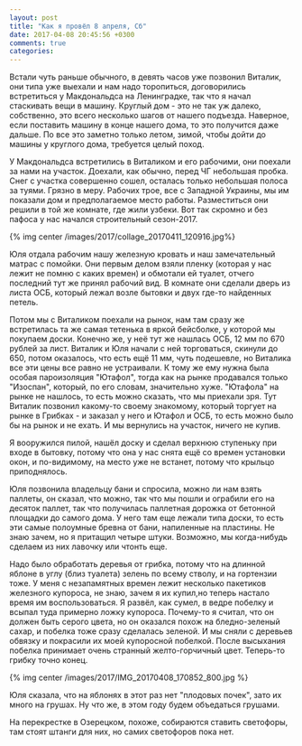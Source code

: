 ```yaml
---
layout: post
title: "Как я провёл 8 апреля, Сб"
date: 2017-04-08 20:45:56 +0300
comments: true
categories: 
---
```

Встали чуть раньше обычного, в девять часов уже позвонил Виталик, они типа уже выехали и нам надо торопиться, договорились встретиться у Макдональдса на Ленинградке, так что я начал стаскивать вещи в машину. Круглый дом - это не так уж далеко, собственно, это всего несколько шагов от нашего подъезда. Наверное, если поставить машину в конце нашего дома, то это получится даже дальше. По все это заметно только летом, зимой, чтобы дойти до машины у круглого дома, требуется целый поход.

У Макдональдса встретились в Виталиком и его рабочими, они поехали за нами на участок. Доехали, как обычно, перед ЧГ небольшая пробка. Снег с участка совершенно сошел, осталась только небольшая полоса за туями. Грязно в меру. Рабочих трое, все с Западной Украины, мы им показали дом и предполагаемое место работы. Разместиться они решили в той же комнате, где жили узбеки. Вот так скромно и без пафоса у нас начался строительный сезон-2017.

{% img center /images/2017/collage_20170411_120916.jpg%}

Юля отдала рабочим нашу железную кровать и наш замечательный матрас с помойки. Они первым делом взяли пленку (которая у нас лежит не помню с каких времен) и обмотали ей туалет, отчего последний тут же принял рабочий вид. В комнате они сделали дверь из листа ОСБ, который лежал возле бытовки и двух где-то найденных петель.

Потом мы с Виталиком поехали на рынок, нам там сразу же встретилась та же самая тетенька в яркой бейсболке, у которой мы покупаем доски. Конечно же, у неё тут же нашлась ОСБ, 12 мм по 670 рублей за лист. Виталик и Юля начали с ней торговаться, скинули до 650, потом оказалось, что есть ещё 11 мм, чуть подешевле, но Виталика все эти цены все равно не устраивали. К тому же ему нужна была особая пароизоляция "Ютафол", тогда как на рынке продавался только "Изоспан", который, по его словам, значительно хуже. "Ютафола" на рынке не нашлось, то есть можно сказать, что мы приехали зря. Тут Виталик позвонил какому-то своему знакомому, который торгует на рынке в Грибках - и заказал у него и Ютафол и ОСБ, то есть можно было бы на рынок и не ехать. И мы вернулись на участок, ничего не купив.

Я вооружился пилой, нашёл доску и сделал верхнюю ступеньку при входе в бытовку, потому что она у нас снята ещё со времен установки окон, и по-видимому, на место уже не встанет, потому что крыльцо приподнялось.

Юля позвонила владельцу бани и спросила, можно ли нам взять паллеты, он сказал, что можно, так что мы пошли и ограбили его на десяток паллет, так что получилась паллетная дорожка от бетонной площадки до самого дома. У него там еще лежали типа доски, то есть эти самые полоумные бревна от бани, напиленные на пластины. Не знаю зачем, но я притащил четыре штуки. Возможно, мы когда-нибудь сделаем из них лавочку или чтонть еще.

Надо было обработать деревья от грибка, потому что на длинной яблоне в углу (близ туалета) зелень по всему стволу, и на гортензии тоже.
У меня с незапамятных времен лежит несколько пакетиков железного купороса, не знаю, зачем я их купил,но теперь настало время им воспользоваться. Я развёл, как сумел, в ведре побелку и всыпал туда примерно ложку купороса. Почему-то я считал, что он должен быть серого цвета, но он оказался похож на бледно-зеленый сахар, и побелка тоже сразу сделалась зеленой. И мы сняли с деревьев обвязку и покрасили их моей купоросной побелкой. После высыхания побелка принимает очень странный желто-горчичный цвет. Теперь-то грибку точно конец.

{% img center /images/2017/IMG_20170408_170852_800.jpg %}

Юля сказала, что на яблонях в этот раз нет "плодовых почек", зато их много на грушах. Ну что же, в этом году будем объедаться грушами.

На перекрестке в Озерецком, похоже, собираются ставить светофоры, там стоят штанги для них, но самих светофоров пока нет.